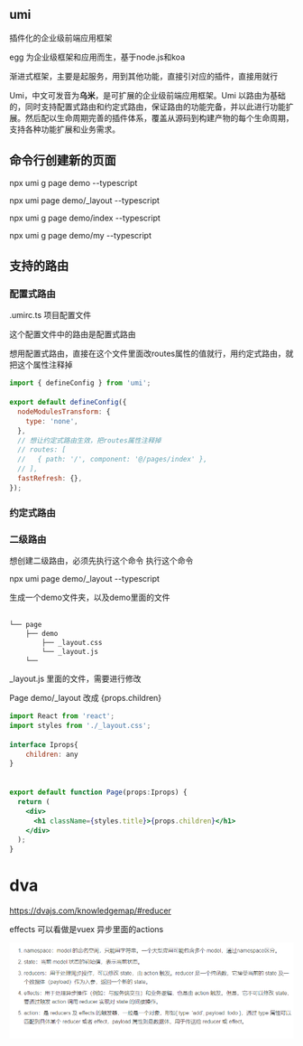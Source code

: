 ## umi

插件化的企业级前端应用框架

egg 为企业级框架和应用而生，基于node.js和koa



渐进式框架，主要是起服务，用到其他功能，直接引对应的插件，直接用就行

Umi，中文可发音为**乌米**，是可扩展的企业级前端应用框架。Umi 以路由为基础的，同时支持配置式路由和约定式路由，保证路由的功能完备，并以此进行功能扩展。然后配以生命周期完善的插件体系，覆盖从源码到构建产物的每个生命周期，支持各种功能扩展和业务需求。



## 命令行创建新的页面

npx umi g page demo --typescript

npx umi page demo/_layout --typescript

npx umi g page demo/index --typescript

npx umi g page demo/my --typescript





## 支持的路由



### 配置式路由

.umirc.ts 项目配置文件

这个配置文件中的路由是配置式路由

想用配置式路由，直接在这个文件里面改routes属性的值就行，用约定式路由，就把这个属性注释掉

```js
import { defineConfig } from 'umi';

export default defineConfig({
  nodeModulesTransform: {
    type: 'none',
  },
  // 想让约定式路由生效，把routes属性注释掉
  // routes: [
  //   { path: '/', component: '@/pages/index' },
  // ],
  fastRefresh: {},
});

```



### 约定式路由



### 二级路由

想创建二级路由，必须先执行这个命令 执行这个命令

npx umi page demo/_layout --typescript 

生成一个demo文件夹，以及demo里面的文件

```unknown

└── page
    ├── demo
        ├── _layout.css
        └── _layout.js
    └── 
```

_layout.js 里面的文件，需要进行修改

Page demo/_layout 改成 {props.children}

```jsx
import React from 'react';
import styles from './_layout.css';

interface Iprops{
    children: any
}    


export default function Page(props:Iprops) {
  return (
    <div>
      <h1 className={styles.title}>{props.children}</h1>
    </div>
  );
}
```





# dva

https://dvajs.com/knowledgemap/#reducer



effects 可以看做是vuex 异步里面的actions

![](img\umi.png)